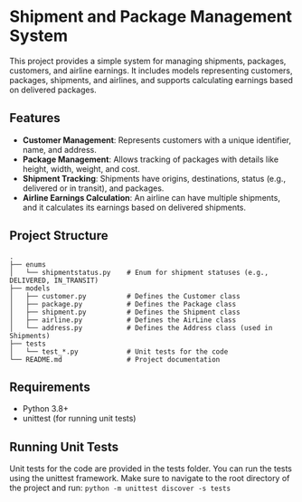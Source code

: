 # Shipment and Package Management System

This project provides a simple system for managing shipments, packages, customers, and airline earnings. It includes models representing customers, packages, shipments, and airlines, and supports calculating earnings based on delivered packages.

## Features

- **Customer Management**: Represents customers with a unique identifier, name, and address.
- **Package Management**: Allows tracking of packages with details like height, width, weight, and cost.
- **Shipment Tracking**: Shipments have origins, destinations, status (e.g., delivered or in transit), and packages.
- **Airline Earnings Calculation**: An airline can have multiple shipments, and it calculates its earnings based on delivered shipments.

## Project Structure

```plaintext
.
├── enums
│   └── shipmentstatus.py    # Enum for shipment statuses (e.g., DELIVERED, IN_TRANSIT)
├── models
│   ├── customer.py          # Defines the Customer class
│   ├── package.py           # Defines the Package class
│   ├── shipment.py          # Defines the Shipment class
│   ├── airline.py           # Defines the AirLine class
│   └── address.py           # Defines the Address class (used in Shipments)
├── tests
│   └── test_*.py            # Unit tests for the code
└── README.md                # Project documentation

```
## Requirements
- Python 3.8+
- unittest (for running unit tests)

##  Running Unit Tests
Unit tests for the code are provided in the tests folder. You can run the tests using the unittest framework. Make sure to navigate to the root directory of the project and run:
```python -m unittest discover -s tests```

